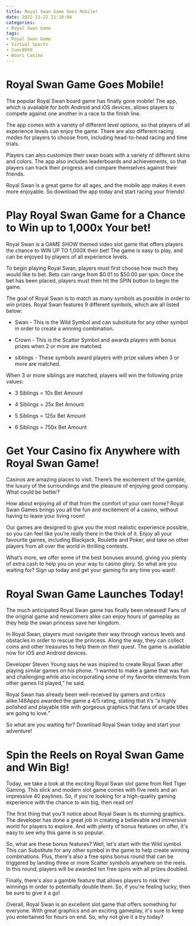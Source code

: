 ```yaml
---
title: Royal Swan Game Goes Mobile!
date: 2022-11-22 21:18:04
categories:
- Royal Swan Game
tags:
- Royal Swan Game
- Virtual Sports
- Cuoc8899
- Woori Casino
---
```



#  Royal Swan Game Goes Mobile!

The popular Royal Swan board game has finally gone mobile! The app, which is available for both Android and iOS devices, allows players to compete against one another in a race to the finish line.

The app comes with a variety of different level options, so that players of all experience levels can enjoy the game. There are also different racing modes for players to choose from, including head-to-head racing and time trials.

Players can also customize their swan boats with a variety of different skins and colors. The app also includes leaderboards and achievements, so that players can track their progress and compare themselves against their friends.

 Royal Swan is a great game for all ages, and the mobile app makes it even more enjoyable. So download the app today and start racing your friends!

#  Play Royal Swan Game for a Chance to Win up to 1,000x Your bet!

 Royal Swan is a GAME SHOW themed video slot game that offers players the chance to WIN UP TO 1,000X their bet! The game is easy to play, and can be enjoyed by players of all experience levels.

To begin playing Royal Swan, players must first choose how much they would like to bet. Bets can range from $0.01 to $50.00 per spin. Once the bet has been placed, players must then hit the SPIN button to begin the game.

The goal of Royal Swan is to match as many symbols as possible in order to win prizes. Royal Swan features 9 different symbols, which are all listed below:

* Swan - This is the Wild Symbol and can substitute for any other symbol in order to create a winning combination.

* Crown - This is the Scatter Symbol and awards players with bonus prizes when 2 or more are matched.

* siblings - These symbols award players with prize values when 3 or more are matched.

When 3 or more siblings are matched, players will win the following prize values:

* 3 Siblings = 10x Bet Amount

* 4 Siblings = 25x Bet Amount

* 5 Siblings = 125x Bet Amount

* 6 Siblings = 750x Bet Amount

#  Get Your Casino fix Anywhere with Royal Swan Game!

Casinos are amazing places to visit. There’s the excitement of the gamble, the luxury of the surroundings and the pleasure of enjoying good company. What could be better?

How about enjoying all of that from the comfort of your own home? Royal Swan Games brings you all the fun and excitement of a casino, without having to leave your living room!

Our games are designed to give you the most realistic experience possible, so you can feel like you’re really there in the thick of it. Enjoy all your favourite games, including Blackjack, Roulette and Poker, and take on other players from all over the world in thrilling contests.

What’s more, we offer some of the best bonuses around, giving you plenty of extra cash to help you on your way to casino glory. So what are you waiting for? Sign up today and get your gaming fix any time you want!

#  Royal Swan Game Launches Today!

The much anticipated Royal Swan game has finally been released! Fans of the original game and newcomers alike can enjoy hours of gameplay as they help the swan princess save her kingdom.

In Royal Swan, players must navigate their way through various levels and obstacles in order to rescue the princess. Along the way, they can collect coins and other treasures to help them on their quest. The game is available now for iOS and Android devices.

Developer Steven Young says he was inspired to create Royal Swan after playing similar games on his phone. “I wanted to make a game that was fun and challenging while also incorporating some of my favorite elements from other games I’d played,” he said.

Royal Swan has already been well-received by gamers and critics alike.148Apps awarded the game a 4/5 rating, stating that it’s “a highly polished and playable title with gorgeous graphics that fans of arcade titles are going to love.”

So what are you waiting for? Download Royal Swan today and start your adventure!

#  Spin the Reels on Royal Swan Game and Win Big!

Today, we take a look at the exciting Royal Swan slot game from Red Tiger Gaming. This slick and modern slot game comes with five reels and an impressive 40 paylines. So, if you're looking for a high-quality gaming experience with the chance to win big, then read on!

The first thing that you'll notice about Royal Swan is its stunning graphics. The developer has done a great job in creating a believable and immersive world for players to explore. And with plenty of bonus features on offer, it's easy to see why this game is so popular.

So, what are these bonus features? Well, let's start with the Wild symbol. This can Substitute for any other symbol in the game to help create winning combinations. Plus, there's also a free spins bonus round that can be triggered by landing three or more Scatter symbols anywhere on the reels. In this round, players will be awarded ten free spins with all prizes doubled.

Finally, there's also a gamble feature that allows players to risk their winnings in order to potentially double them. So, if you're feeling lucky, then be sure to give it a go!

Overall, Royal Swan is an excellent slot game that offers something for everyone. With great graphics and an exciting gameplay, it's sure to keep you entertained for hours on end. So, why not give it a try today?